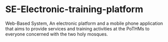 # SE-Electronic-training-platform
Web-Based System, An electronic platform and a mobile phone application that aims to  provide services and training activities at the PoTHMs to everyone concerned with the two holy mosques.
